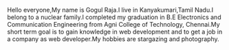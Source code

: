 Hello everyone,My name is Gogul Raja.I live in Kanyakumari,Tamil Nadu.I belong to a nuclear family.I completed my graduation in B.E Electronics and Communication Engineering from Agni College of Technology, Chennai.My short term goal is to gain knowledge in web development and to get a job in a company as web developer.My hobbies are stargazing and photography.
